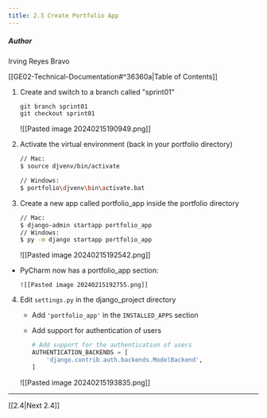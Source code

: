 ```yaml
---
title: 2.3 Create Portfolio App
---
```

##### Author
Irving Reyes Bravo

[[GE02-Technical-Documentation#^36360a|Table of Contents]]

1. Create and switch to a branch called "sprint01"
	```cmd
	git branch sprint01
	git checkout sprint01
	```
	![[Pasted image 20240215190949.png]]
	
2.  Activate the virtual environment (back in your portfolio directory)
	```bash
	// Mac:
	$ source djvenv/bin/activate
	
	// Windows:
	$ portfolio\djvenv\bin\activate.bat
	```
3.  Create a new app called portfolio_app inside the portfolio directory
	```bash
	// Mac:
	$ django-admin startapp portfolio_app
	// Windows:
	$ py -m django startapp portfolio_app
	```
	![[Pasted image 20240215192542.png]]
	
* PyCharm now has a portfolio_app section:
  
	  ![[Pasted image 20240215192755.png]]
4.  Edit `settings.py` in the django_project directory
	   * Add `'portfolio_app'` in the `INSTALLED_APPS` section
	   * Add support for authentication of users
	     
		    ```python
		    # Add support for the authentication of users
		    AUTHENTICATION_BACKENDS = [
			    'django.contrib.auth.backends.ModelBackend',
			]
		    ```
		    
	![[Pasted image 20240215193835.png]]


***
[[2.4|Next 2.4]]